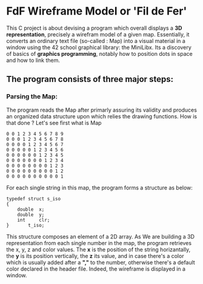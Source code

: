# FdF Wireframe Model or 'Fil de Fer'

This C project is about devising a program which overall displays a **3D representation**,
precisely a wirefram model of a given map. Essentially, it converts an ordinary text file (so-called : Map) into a visual material in a window using the 42 school graphical library: the MiniLibx. Its a discovery of basics of **graphics programming**, notably how to position dots in space and how to link them.

## The program consists of three major steps:
### Parsing the Map:
The program reads the Map after primarly assuring its validity and produces an organized data structure upon which relies the drawing functions. How is that done ? Let's see first what is Map

	0 0 1 2 3 4 5 6 7 8 9
	0 0 0 1 2 3 4 5 6 7 8
	0 0 0 0 1 2 3 4 5 6 7
	0 0 0 0 0 1 2 3 4 5 6
	0 0 0 0 0 0 1 2 3 4 5
	0 0 0 0 0 0 0 1 2 3 4
	0 0 0 0 0 0 0 0 1 2 3
	0 0 0 0 0 0 0 0 0 1 2
	0 0 0 0 0 0 0 0 0 0 1

For each single string in this map, the program forms a structure as below:

	typedef struct s_iso
	{
		double	x;
		double	y;
		int		clr;
	}		t_iso;

This structure composes an element of a 2D array. 
As We are building a 3D representation from each single number in the map, the program retrieves the x, y, z and color values. The **x** is the position of the string horizantally, the **y** is its  position vertically, the **z** its value, and in case there's a color which is usually added after a **","** to the number, otherwise there's a default color declared in the header file. Indeed, the wireframe is displayed in a window.




